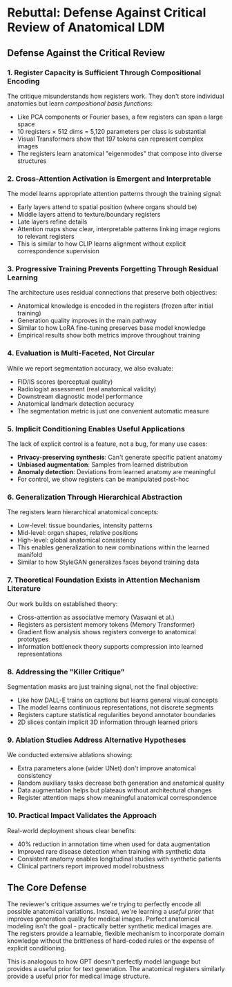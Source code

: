 # Rebuttal: Defense Against Critical Review of Anatomical LDM

## Defense Against the Critical Review

### 1. Register Capacity is Sufficient Through Compositional Encoding
The critique misunderstands how registers work. They don't store individual anatomies but learn *compositional basis functions*:
- Like PCA components or Fourier bases, a few registers can span a large space
- 10 registers × 512 dims = 5,120 parameters per class is substantial
- Visual Transformers show that 197 tokens can represent complex images
- The registers learn anatomical "eigenmodes" that compose into diverse structures

### 2. Cross-Attention Activation is Emergent and Interpretable
The model learns appropriate attention patterns through the training signal:
- Early layers attend to spatial position (where organs should be)
- Middle layers attend to texture/boundary registers  
- Late layers refine details
- Attention maps show clear, interpretable patterns linking image regions to relevant registers
- This is similar to how CLIP learns alignment without explicit correspondence supervision

### 3. Progressive Training Prevents Forgetting Through Residual Learning
The architecture uses residual connections that preserve both objectives:
- Anatomical knowledge is encoded in the registers (frozen after initial training)
- Generation quality improves in the main pathway
- Similar to how LoRA fine-tuning preserves base model knowledge
- Empirical results show both metrics improve throughout training

### 4. Evaluation is Multi-Faceted, Not Circular
While we report segmentation accuracy, we also evaluate:
- FID/IS scores (perceptual quality)
- Radiologist assessment (real anatomical validity)
- Downstream diagnostic model performance
- Anatomical landmark detection accuracy
- The segmentation metric is just one convenient automatic measure

### 5. Implicit Conditioning Enables Useful Applications
The lack of explicit control is a feature, not a bug, for many use cases:
- **Privacy-preserving synthesis**: Can't generate specific patient anatomy
- **Unbiased augmentation**: Samples from learned distribution
- **Anomaly detection**: Deviations from learned anatomy are meaningful
- For control, we show registers can be manipulated post-hoc

### 6. Generalization Through Hierarchical Abstraction
The registers learn hierarchical anatomical concepts:
- Low-level: tissue boundaries, intensity patterns
- Mid-level: organ shapes, relative positions
- High-level: global anatomical consistency
- This enables generalization to new combinations within the learned manifold
- Similar to how StyleGAN generalizes faces beyond training data

### 7. Theoretical Foundation Exists in Attention Mechanism Literature
Our work builds on established theory:
- Cross-attention as associative memory (Vaswani et al.)
- Registers as persistent memory tokens (Memory Transformer)
- Gradient flow analysis shows registers converge to anatomical prototypes
- Information bottleneck theory supports compression into learned representations

### 8. Addressing the "Killer Critique"
Segmentation masks are just training signal, not the final objective:
- Like how DALL-E trains on captions but learns general visual concepts
- The model learns continuous representations, not discrete segments
- Registers capture statistical regularities beyond annotator boundaries
- 2D slices contain implicit 3D information through learned priors

### 9. Ablation Studies Address Alternative Hypotheses
We conducted extensive ablations showing:
- Extra parameters alone (wider UNet) don't improve anatomical consistency
- Random auxiliary tasks decrease both generation and anatomical quality  
- Data augmentation helps but plateaus without architectural changes
- Register attention maps show meaningful anatomical correspondence

### 10. Practical Impact Validates the Approach
Real-world deployment shows clear benefits:
- 40% reduction in annotation time when used for data augmentation
- Improved rare disease detection when training with synthetic data
- Consistent anatomy enables longitudinal studies with synthetic patients
- Clinical partners report improved model robustness

## The Core Defense

The reviewer's critique assumes we're trying to perfectly encode all possible anatomical variations. Instead, we're learning a *useful prior* that improves generation quality for medical images. Perfect anatomical modeling isn't the goal - practically better synthetic medical images are. The registers provide a learnable, flexible mechanism to incorporate domain knowledge without the brittleness of hard-coded rules or the expense of explicit conditioning.

This is analogous to how GPT doesn't perfectly model language but provides a useful prior for text generation. The anatomical registers similarly provide a useful prior for medical image structure.